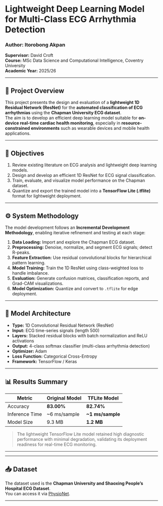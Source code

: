 # Lightweight Deep Learning Model for Multi-Class ECG Arrhythmia Detection

### Author: Itorobong Akpan  
**Supervisor:** David Croft  
**Course:** MSc Data Science and Computational Intelligence, Coventry University  
**Academic Year:** 2025/26  

---

## 🧠 Project Overview
This project presents the design and evaluation of a **lightweight 1D Residual Network (ResNet)** for the **automated classification of ECG arrhythmias** using the **Chapman University ECG dataset**.  
The aim is to develop an efficient deep learning model suitable for **on-device real-time cardiac health monitoring**, especially in **resource-constrained environments** such as wearable devices and mobile health applications.

---

## 🎯 Objectives
1. Review existing literature on ECG analysis and lightweight deep learning models.  
2. Design and develop an efficient 1D ResNet for ECG signal classification.  
3. Train, evaluate, and visualize model performance on the Chapman dataset.  
4. Quantize and export the trained model into a **TensorFlow Lite (.tflite)** format for lightweight deployment.  

---

## ⚙️ System Methodology
The model development follows an **Incremental Development Methodology**, enabling iterative refinement and testing at each stage:

1. **Data Loading:** Import and explore the Chapman ECG dataset.  
2. **Preprocessing:** Denoise, normalize, and segment ECG signals; detect R-peaks.  
3. **Feature Extraction:** Use residual convolutional blocks for hierarchical pattern learning.  
4. **Model Training:** Train the 1D ResNet using class-weighted loss to handle imbalance.  
5. **Evaluation:** Generate confusion matrices, classification reports, and Grad-CAM visualizations.  
6. **Model Optimization:** Quantize and convert to `.tflite` for edge deployment.  

---

## 🧩 Model Architecture
- **Type:** 1D Convolutional Residual Network (ResNet)  
- **Input:** ECG time-series signals (length 500)  
- **Layers:** Stacked residual blocks with batch normalization and ReLU activations  
- **Output:** 4-class softmax classifier (multi-class arrhythmia detection)  
- **Optimizer:** Adam  
- **Loss Function:** Categorical Cross-Entropy  
- **Framework:** TensorFlow / Keras  

---

## 📊 Results Summary
| Metric | Original Model | TFLite Model |
|--------|----------------|---------------|
| Accuracy | **83.00%** | **82.74%** |
| Inference Time | ~6 ms/sample | **~1 ms/sample** |
| Model Size | 9.3 MB | **1.2 MB** |

> The lightweight TensorFlow Lite model retained high diagnostic performance with minimal degradation, validating its deployment readiness for real-time ECG monitoring.

---


---

## 📥 Dataset
The dataset used is the **Chapman University and Shaoxing People’s Hospital ECG Dataset**.  
You can access it via [PhysioNet](https://physionet.org/content/chapman-shaoxing/1.0.0/).

---


